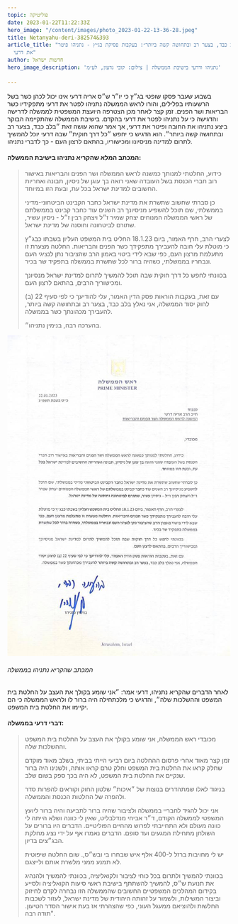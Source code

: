 ```yaml
---
topic: פוליטיקה
date: 2023-01-22T11:22:33Z
hero_image: "/content/images/photo_2023-01-22-13-36-28.jpeg"
title: Netanyahu-deri-382574&393
article_title: "״בלב כבד, בצער רב ובתחושה קשה ביותר״: בעקבות פסיקת בג״ץ - נתניהו פיטר
  את דרעי"
author: חדשות ישראל
hero_image_description: 'נתניהו ודרעי בישיבת הממשלה | צילום: קובי גדעון, לע״מ'

---
```

בשבוע שעבר פסקו שופטי בג״ץ כי יו״ר ש״ס אריה דרעי אינו יכול לכהן כשר בשל הרשעותיו בפלילים, והורו לראש הממשלה נתניהו לפטר את דרעי מתפקידיו כשר הבריאות ושר הפנים. זמן קצר לאחר מכן הצטרפה היועצת המשפטית לממשלה לדרישה והדגישה כי על נתניהו לפטר את דרעי בהקדם. בישיבת הממשלה שהתקיימה הבוקר ביצע נתניהו את החובה ופיטר את דרעי, אך אמר שהוא עושה זאת ״בלב כבד, בצער רב ובתחושה קשה ביותר״. הוא הדגיש כי יחפש ״כל דרך חוקית״ שבה דרעי יוכל להמשיך לתרום למדינה מניסיונו ומכישוריו, בהתאם לרצון העם - כך לדברי נתניהו.

#### **המכתב המלא שהקריא נתניהו בישיבת הממשלה:**

> כידוע, החלטתי למנותך כמשנה לראש הממשלה ושר הפנים והבריאות באישור רוב חברי הכנסת בשל העובדה שאני רואה בך עוגן של ניסיון, תבונה ואחריות החשובים למדינת ישראל בכל עת, ובעת הזו במיוחד.
>
> כן סברתי שחשוב שתשרת את מדינת ישראל כחבר הקבינט הביטחוני-מדיני בממשלתי, שם תוכל להשפיע מניסיונך רב השנים עוד כחבר קבינט בממשלתם של ראשי הממשלה המנוחים יצחק שמיר ז״ל ויצחק רבין ז״ל - ניסיון עשיר, שתורם לביטחונה וחוסנה של מדינת ישראל.
>
> לצערי הרב, חרף האמור, ביום 18.1.23 החליט בית המשפט העליון בשבתו כבג״ץ כי מוטלת עלי חובה להעבירך מתפקידך כשר הפנים והבריאות. החלטה מצערת זו מתעלמת מרצון העם, כפי שבא לידי ביטוי באמון הרב שהציבור נתן לנציגי העם ונבחריו בממשלתי, כשהיה ברור לכל שתשרת בממשלה בתפקיד שר בכיר.
>
> בכוונתי לחפש כל דרך חוקית שבה תוכל להמשיך לתרום למדינת ישראל מנסיונך ומכישוריך הרבים, בהתאם לרצון העם.
>
> עם זאת, בעקבות הוראות פסק הדין האמור, עלי להודיעך כי לפי סעיף 22 (ב) לחוק יסוד הממשלה, אני נאלץ בלב כבד, בצער רב ובתחושה קשה ביותר, להעבירך מכהונתך כשר בממשלה.
>
> בהערכה רבה, בנימין נתניהו״.

![](/content/images/photo_2023-01-22-13-25-11.jpeg)

###### המכתב שהקריא נתניהו בממשלה

לאחר הדברים שהקריא נתניהו, דרעי אמר: ״אני שומע בקולך את העצב על החלטת בית המשפט וההשלכות שלה״, והדגיש כי מלכתחילה היה ברור לו ולראש הממשלה כי הם יקיימו את החלטת בית המשפט.

#### דברי דרעי בממשלה:

> מכובדי ראש הממשלה, אני שומע בקולך את העצב על החלטת בית המשפט וההשלכות שלה.
>
> זמן קצר מאוד אחרי פרסום ההחלטה ביום רביעי הייתי בביתי, בשלב מאוד מוקדם שחלק קראו את החלטת בית המשפט וחלק טרם קראו אותה, ולשנינו היה ברור שנקיים את החלטת בית המשפט, לא היה בכך ספק בשום שלב.
>
> בניגוד לאלו שמתהדרים בנוצות של ״איכות״ שלטון החוק וקוראים להפרות סדר ולהפרה של החלטות הכנסת והממשלה.
>
> אני יכול להגיד לחבריי בממשלה ולציבור שהיה ברור לתביעה והיה ברור ליועץ המשפטי לממשלה הקודם, ד״ר אביחי מנדלבליט, שאין לי כוונה ושלא הייתה לי כוונה מעולם ולא התחייבתי לפרוש מהחיים הפוליטיים. הדברים היו ברורים על השולחן מתחילת המגעים ועד סופם. הדברים נאמרו אף על ידי נציג מחלקת הבג״צים בדיון.
>
> יש לי מחויבות ברזל ל-400 אלף איש שבחרו בי ובש״ס,. שום החלטה שיפוטית לא תמנע ממני מלשרת אותם ולייצגם.
>
> בכוונתי להמשיך ולתרום בכל כוחי לציבור ולקואליציה, בכוונתי להמשיך ולהנהיג את תנועת ש״ס, להמשיך להשתתף בישיבת ראשי סיעות הקואליציה ולסייע בקידום המהלכים המשפטיים החשובים שהממשלה הזו נבחרה לקדם לחיזוק וביצור המשילות, ולשמור על זהותה היהודית של מדינת ישראל, לעזור לשכבות החלשות ולהוציאם ממעגל העוני, כפי שהצהרתי אז בעת אישור הסדר הטיעון. תודה רבה".